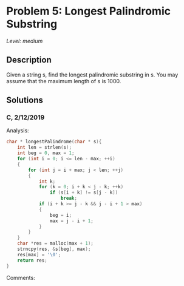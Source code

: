 # Problem 5: Longest Palindromic Substring
*Level: medium*
## Description
Given a string s, find the longest palindromic substring in s. You may assume that the maximum length of s is 1000.
## Solutions
### C, 2/12/2019
Analysis:
```c
char * longestPalindrome(char * s){
    int len = strlen(s);
    int beg = 0, max = 1;
    for (int i = 0; i <= len - max; ++i)
    {
        for (int j = i + max; j < len; ++j)
        {
            int k;
            for (k = 0; i + k < j - k; ++k)
                if (s[i + k] != s[j - k])
                    break;
            if (i + k >= j - k && j - i + 1 > max)
            {
                beg = i;
                max = j - i + 1;
            }
        }
    }
    char *res = malloc(max + 1);
    strncpy(res, &s[beg], max);
    res[max] = '\0';
    return res;
}
```
Comments:
